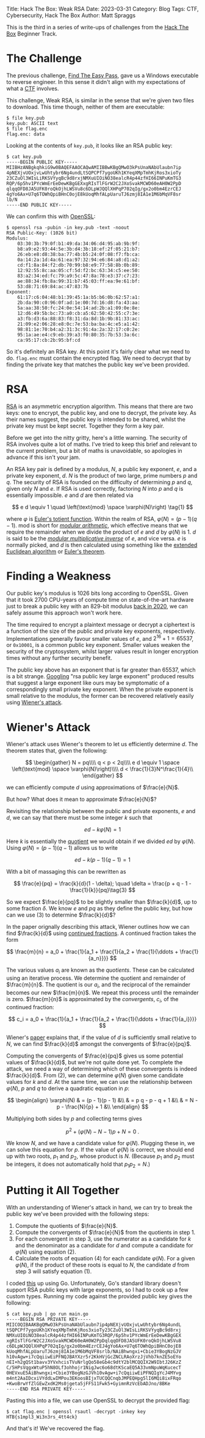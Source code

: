 Title: Hack The Box: Weak RSA
Date: 2023-03-31
Category: Blog
Tags: CTF, Cybersecurity, Hack The Box
Author: Matt Spraggs

This is the third in a series of write-ups of challenges from the
[Hack The Box](https://www.hackthebox.com/) Beginner Track.

# The Challenge

The previous challenge,
[Find The Easy Pass]({filename}/hack-the-box-find-the-easy-pass.md), gave us a
Windows executable to reverse engineer. In this sense it didn't align with my
expectations of what a
[CTF](https://en.wikipedia.org/wiki/Capture_the_flag_(cybersecurity)) involves.

This challenge, Weak RSA, is similar in the sense that we're given two files to
download. This time though, neither of them are executable:

```shell
$ file key.pub
key.pub: ASCII text
$ file flag.enc 
flag.enc: data
```

Looking at the contents of `key.pub`, it looks like an RSA public key:

```shell
$ cat key.pub 
-----BEGIN PUBLIC KEY-----
MIIBHzANBgkqhkiG9w0BAQEFAAOCAQwAMIIBBwKBgQMwO3kPsUnaNAbUlaubn7ip
4pNEXjvUOxjvLwUhtybr6Ng4undLtSQPCPf7ygoUKh1KYeqXMpTmhKjRos3xioTy
23CZuOl3WIsLiRKSVYyqBc9d8rxjNMXuUIOiNO38ealcR4p44zfHI66INPuKmTG3
RQP/6p5hv1PYcWmErEeDewKBgGEXxgRIsTlFGrW2C2JXoSvakMCWD60eAH0W2PpD
qlqqOFD8JA5UFK0roQkOjhLWSVu8c6DLpWJQQlXHPqP702qIg/gx2o0bm4EzrCEJ
4gYo6Ax+U7q6TOWhQpiBHnC0ojE8kUoqMhfALpUaruTJ6zmj8IA1e1M6bMqVF8sr
lb/N
-----END PUBLIC KEY-----
```

We can confirm this with [OpenSSL](https://www.openssl.org/):

```shell
$ openssl rsa -pubin -in key.pub -text -noout
RSA Public-Key: (1026 bit)
Modulus:
    03:30:3b:79:0f:b1:49:da:34:06:d4:95:ab:9b:9f:
    b8:a9:e2:93:44:5e:3b:d4:3b:18:ef:2f:05:21:b7:
    26:eb:e8:d8:38:ba:77:4b:b5:24:0f:08:f7:fb:ca:
    0a:14:2a:1d:4a:61:ea:97:32:94:e6:84:a8:d1:a2:
    cd:f1:8a:84:f2:db:70:99:b8:e9:77:58:8b:0b:89:
    12:92:55:8c:aa:05:cf:5d:f2:bc:63:34:c5:ee:50:
    83:a2:34:ed:fc:79:a9:5c:47:8a:78:e3:37:c7:23:
    ae:88:34:fb:8a:99:31:b7:45:03:ff:ea:9e:61:bf:
    53:d8:71:69:84:ac:47:83:7b
Exponent:
    61:17:c6:04:48:b1:39:45:1a:b5:b6:0b:62:57:a1:
    2b:da:90:c0:96:0f:ad:1e:00:7d:16:d8:fa:43:aa:
    5a:aa:38:50:fc:24:0e:54:14:ad:2b:a1:09:0e:8e:
    12:d6:49:5b:bc:73:a0:cb:a5:62:50:42:55:c7:3e:
    a3:fb:d3:6a:88:83:f8:31:da:8d:1b:9b:81:33:ac:
    21:09:e2:06:28:e8:0c:7e:53:ba:ba:4c:e5:a1:42:
    98:81:1e:70:b4:a2:31:3c:91:4a:2a:32:17:c0:2e:
    95:1a:ae:e4:c9:eb:39:a3:f0:80:35:7b:53:3a:6c:
    ca:95:17:cb:2b:95:bf:cd
```

So it's definitely an RSA key. At this point it's fairly clear what we need to
do. `flag.enc` must contain the encrypted flag. We need to decrypt that by
finding the private key that matches the public key we've been provided.

# RSA

[RSA](https://en.wikipedia.org/wiki/RSA_(cryptosystem)) is an asymmetric
encryption algorithm. This means that there are two keys: one to encrypt, the
public key, and one to decrypt, the private key. As their names suggest, the
public key is intended to be shared, whilst the private key must be kept secret.
Together they form a key pair.

Before we get into the nitty gritty, here's a little warning. The security of
RSA involves quite a lot of maths. I've tried to keep this brief and relevant to
the current problem, but a bit of maths is unavoidable, so apologies in advance
if this isn't your jam.

An RSA key pair is defined by a modulus, $N$, a public key exponent, $e$, and a
private key exponent, $d$. $N$ is the product of two large, prime numbers $p$
and $q$. The security of RSA is founded on the difficulty of determining $p$ and
$q$, given only $N$ and $e$. If RSA is used correctly, factoring $N$ into $p$
and $q$ is essentially impossible. $e$ and $d$ are then related via

$$
e d \equiv 1 \quad \left(\text{mod} \space \varphi(N)\right) \tag{1}
$$

where $\varphi$ is
[Euler's totient function](https://en.wikipedia.org/wiki/Euler_totient_function).
Within the realm of RSA, $\varphi(N) = (p-1)(q-1)$. $\text{mod}$ is short for
[_modular arithmetic_](https://en.wikipedia.org/wiki/Modular_arithmetic), which
effective means that we require the remainder when we divide the product of $e$
and $d$ by $\varphi(N)$ is $1$. $d$ is said to be the
[_modular multiplicative inverse_](https://en.wikipedia.org/wiki/Modular_multiplicative_inverse)
of $e$, and vice versa. $e$ is normally picked, and $d$ is then calculated using
something like the
[extended Euclidean algorithm](https://en.wikipedia.org/wiki/Extended_Euclidean_algorithm)
or
[Euler's theorem](https://en.wikipedia.org/wiki/Euler%27s_theorem).

# Finding a Weakness

Our public key's modulus is 1026 bits long according to OpenSSL. Given that it
took 2700 CPU-years of compute time on state-of-the-art hardware just to break a
public key with an 829-bit modulus
[back in 2020](https://web.archive.org/web/20200228234716/https://lists.gforge.inria.fr/pipermail/cado-nfs-discuss/2020-February/001166.html),
we can safely assume this approach won't work here.

The time required to encrypt a plaintext message or decrypt a ciphertext is a
function of the size of the public and private key exponents, respectively.
Implementations generally favour smaller values of $e$, and
$2^{16} + 1 = 65537$, or `0x10001`, is a common public key exponent. Smaller
values weaken the security of the cryptosystem, whilst larger values result in
longer encryption times without any further security benefit.

The public key above has an exponent that is far greater than 65537, which is a
bit strange.
[Googling](https://www.google.com/search?q=rsa+public+key+large+exponent) "rsa
public key large exponent" produced results that suggest a large exponent like
ours may be symptomatic of a correspondingly small private key exponent. When
the private exponent is small relative to the modulus, the former can be
recovered relatively easily using
[Wiener's attack](https://en.wikipedia.org/wiki/Wiener%27s_attack).

# Wiener's Attack

Wiener's attack uses Wiener's theorem to let us efficiently determine $d$. The
theorem states that, given the following:

$$
\begin{gather}
N = pq\\\\
q < p < 2q\\\\
e d \equiv 1 \space \left(\text{mod} \space \varphi(N)\right)\\\\
d < \frac{1}{3}N^\frac{1}{4}\\
\end{gather}
$$

we can efficiently compute $d$ using approximations of $\frac{e}{N}$.

But how? What does it mean to approximate $\frac{e}{N}$?

Revisiting the relationship between the public and private exponents, $e$ and
$d$, we can say that there must be some integer $k$ such that

$$
e d - k \varphi(N) = 1\tag{2}
$$

Here $k$ is essentially the [quotient](https://en.wikipedia.org/wiki/Quotient)
we would obtain if we divided $ed$ by $\varphi(N)$. Using
$\varphi(N) = (p - 1)(q - 1)$ allows us to write

$$
e d - k (p - 1)(q - 1) = 1
$$

With a bit of massaging this can be rewritten as

$$
\frac{e}{pq} = \frac{k}{d}(1 - \delta); \quad \delta = \frac{p + q - 1 - \frac{1}{k}}{pq}\tag{3}
$$

So we expect $\frac{e}{pq}$ to be slightly smaller than $\frac{k}{d}$, up to
some fraction $\delta$. We know $e$ and $pq$ as they define the public key, but
how can we use (3) to determine $\frac{k}{d}$?

In the paper orignally describing this attack, Wiener outlines how we can find
$\frac{k}{d}$ using
[continued fractions](https://en.wikipedia.org/wiki/Continued_fraction). A
continued fraction takes the form

$$
\frac{m}{n} = a_0 + \frac{1}{a_1 + \frac{1}{a_2 + \frac{1}{\ddots + \frac{1}{a_n}}}}
$$

The various values $a_i$ are known as the _quotients_. These can be calculated
using an iterative process. We determine the quotient and remainder of
$\frac{m}{n}$. The quotient is our $a_i$, and the reciprocal of the remainder
becomes our new $\frac{m}{n}$. We repeat this process until the remainder is
zero. $\frac{m}{n}$ is approximated by the _convergents_, $c_i$, of the
continued fraction:

$$
c_i = a_0 + \frac{1}{a_1 + \frac{1}{a_2 + \frac{1}{\ddots + \frac{1}{a_i}}}}
$$

Wiener's [paper](https://ieeexplore.ieee.org/document/54902) explains that, if
the value of $d$ is sufficiently small relative to $N$, we can find
$\frac{k}{d}$ amongst the convergents of $\frac{e}{pq}$.

Computing the convergents of $\frac{e}{pq}$ gives us some potential values of
$\frac{k}{d}$, but we're not quite done yet. To complete the attack, we need a
way of determining which of these convergents is indeed $\frac{k}{d}$. From (2),
we can determine $\varphi(N)$ given some candidate values for $k$ and $d$. At
the same time, we can use the relationship between $\varphi(N)$, $p$ and $q$ to
derive a quadratic equation in $p$:

$$
\begin{align}
\varphi(N) & = (p - 1)(p - 1) &\\
& = p q - p - q + 1 &\\
& = N - p - \frac{N}{p} + 1 &\\
\end{align}
$$

Multiplying both sides by $p$ and collecting terms gives

$$
p^2 + (\varphi(N) - N - 1) p + N = 0 \;.\tag{4}
$$

We know $N$, and we have a candidate value for $\varphi(N)$. Plugging these in,
we can solve this equation for $p$. If the value of $\varphi(N)$ is correct, we
should end up with two roots, $p_1$ and $p_2$, whose product is $N$. (Because
$p_1$ and $p_2$ must be integers, it does not automatically hold that
$p_1 p_2 = N$.)

# Putting it All Together

With an understanding of Wiener's attack in hand, we can try to break the public
key we've been provided with the following steps:

1. Compute the quotients of $\frac{e}{N}$.
2. Compute the convergents of $\frac{e}{N}$ from the quotients in step 1.
3. For each convergent in step 3, use the numerator as a candidate for $k$ and
   the denominator as a candidate for $d$ and compute a candidate for
   $\varphi(N)$ using equation (2).
4. Calculate the roots of equation (4) for each candidate $\varphi(N)$. For a
   given $\varphi(N)$, if the product of these roots is equal to $N$, the
   candidate $d$ from step 3 will satisfy equation (1).

I coded
[this](https://gist.github.com/mspraggs/f1ccca8bc6f852186efa63adf2d8a8b4)
up using Go. Unfortunately, Go's standard library doesn't support
RSA public keys with large exponents, so I had to cook up a few custom types.
Running my code against the provided public key gives the following:

```shell
$ cat key.pub | go run main.go
-----BEGIN RSA PRIVATE KEY-----
MIICOQIBAAKBgQMwO3kPsUnaNAbUlaubn7ip4pNEXjvUOxjvLwUhtybr6Ng4undL
tSQPCPf7ygoUKh1KYeqXMpTmhKjRos3xioTy23CZuOl3WIsLiRKSVYyqBc9d8rxj
NMXuUIOiNO38ealcR4p44zfHI66INPuKmTG3RQP/6p5hv1PYcWmErEeDewKBgGEX
xgRIsTlFGrW2C2JXoSvakMCWD60eAH0W2PpDqlqqOFD8JA5UFK0roQkOjhLWSVu8
c6DLpWJQQlXHPqP702qIg/gx2o0bm4EzrCEJ4gYo6Ax+U7q6TOWhQpiBHnC0ojE8
kUoqMhfALpUaruTJ6zmj8IA1e1M6bMqVF8srlb/NAiBhwngxi+Cbie3YBogNzGJV
h10vAgw+i7cQqiiwEiPFNQJBAYXzr5r2KkHVjGcZNCLRAoXrzJjVhb7knZE5oEYo
nEI+h2gQSt1bavv3YVxhcisTVuNrlgQo58eGb4c9dtY2blMCQQIX2W9IbtJ26KzZ
C/5HPsVqgxWtuP5hN8OLf3ohhojr1NigJwc6o68dtKScaEQ5A33vmNpuWqKucecT
0HEVxuE5AiBhwngxi+Cbie3YBogNzGJVh10vAgw+i7cQqiiwEiPFNQIgYcJ4MYvg
m4nt2AaIDcxiVYddLwIMPou3EKoosBIjxTUCQQCnqbJMPEQHpg5lI6MQi8ixFRqo
+KwoBrwYfZlGEwZxdK2Ms0jgeta5jFFS11Fwk5+GyimnRzVcEbADJno/8BKe
-----END RSA PRIVATE KEY-----
```

Pasting this into a file, we can use OpenSSL to decrypt the provided flag:

```shell
$ cat flag.enc | openssl rsautl -decrypt -inkey key
HTB{s1mpl3_Wi3n3rs_4tt4ck}
```

And that's it! We've recovered the flag.
